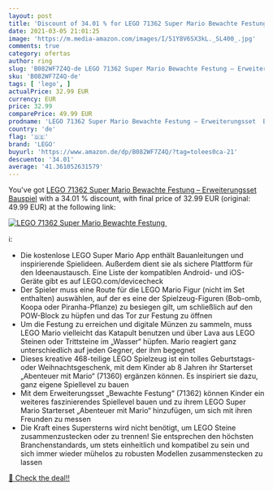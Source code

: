 ```yaml
---
layout: post
title: 'Discount of 34.01 % for LEGO 71362 Super Mario Bewachte Festung '
date: 2021-03-05 21:01:25
image: 'https://m.media-amazon.com/images/I/51Y8V6SX3kL._SL400_.jpg'
comments: true
category: ofertas
author: ring
slug: 'B082WF7Z4Q-de LEGO 71362 Super Mario Bewachte Festung – Erweiterungsset...'
sku: 'B082WF7Z4Q-de'
tags: [ 'lego', ]
actualPrice: 32.99 EUR
currency: EUR
price: 32.99
comparePrice: 49.99 EUR
prodname: 'LEGO 71362 Super Mario Bewachte Festung – Erweiterungsset  Bauspiel'
country: 'de'
flag: '🇩🇪'
brand: 'LEGO'
buyurl: 'https://www.amazon.de/dp/B082WF7Z4Q/?tag=tolees0ca-21'
descuento: '34.01'
average: '41.361052631579'
---
```


You've got [LEGO 71362 Super Mario Bewachte Festung – Erweiterungsset  Bauspiel](https://www.amazon.de/dp/B082WF7Z4Q/?tag=tolees0ca-21) with a  34.01 % discount, with final price of 32.99 EUR (original: 49.99 EUR) at the following link:

[![LEGO 71362 Super Mario Bewachte Festung ](https://m.media-amazon.com/images/I/51Y8V6SX3kL._SL400_.jpg)](https://www.amazon.de/dp/B082WF7Z4Q/?tag=tolees0ca-21)

ℹ️:

- Die kostenlose LEGO Super Mario App enthält Bauanleitungen und inspirierende Spielideen. Außerdem dient sie als sichere Plattform für den Ideenaustausch. Eine Liste der kompatiblen Android- und iOS-Geräte gibt es auf LEGO.com/devicecheck
- Der Spieler muss eine Route für die LEGO Mario Figur (nicht im Set enthalten) auswählen, auf der es eine der Spielzeug-Figuren (Bob-omb, Koopa oder Piranha-Pflanze) zu besiegen gilt, um schließlich auf den POW-Block zu hüpfen und das Tor zur Festung zu öffnen
- Um die Festung zu erreichen und digitale Münzen zu sammeln, muss LEGO Mario vielleicht das Katapult benutzen und über Lava aus LEGO Steinen oder Trittsteine im „Wasser“ hüpfen. Mario reagiert ganz unterschiedlich auf jeden Gegner, der ihm begegnet
- Dieses kreative 468-teilige LEGO Spielzeug ist ein tolles Geburtstags- oder Weihnachtsgeschenk, mit dem Kinder ab 8 Jahren ihr Starterset „Abenteuer mit Mario“ (71360) ergänzen können. Es inspiriert sie dazu, ganz eigene Spiellevel zu bauen
- Mit dem Erweiterungsset „Bewachte Festung“ (71362) können Kinder ein weiteres faszinierendes Spiellevel bauen und zu ihrem LEGO Super Mario Starterset „Abenteuer mit Mario“ hinzufügen, um sich mit ihren Freunden zu messen
- Die Kraft eines Supersterns wird nicht benötigt, um LEGO Steine zusammenzustecken oder zu trennen! Sie entsprechen den höchsten Branchenstandards, um stets einheitlich und kompatibel zu sein und sich immer wieder mühelos zu robusten Modellen zusammenstecken zu lassen

[🛒 Check the deal!!](https://www.amazon.de/dp/B082WF7Z4Q/?tag=tolees0ca-21)
